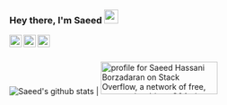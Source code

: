 ### Hey there, I'm Saeed <img src="https://media.giphy.com/media/hvRJCLFzcasrR4ia7z/giphy.gif" width="25px">
<a href="https://stackoverflow.com/users/9422637/saeed">
  <img align="left" alt="Saeed | Stackoverflow" width="22px" src="https://cdn2.iconfinder.com/data/icons/social-icons-color/512/stackoverflow-128.png" />
</a>
<a href="https://twitter.com/borzadaran">
  <img align="left" alt="Saeed | Twitter" width="22px" src="https://raw.githubusercontent.com/peterthehan/peterthehan/master/assets/twitter.svg" />
</a>
<a href="https://www.linkedin.com/in/realsaeedhassani/">
  <img align="left" alt="Saeed | LinkedIN" width="22px" src="https://raw.githubusercontent.com/peterthehan/peterthehan/master/assets/linkedin.svg" />
</a>
<br/>
<br/> 

![Saeed's github stats](https://github-readme-stats.vercel.app/api?username=realsaeedhassani&show_icons=true) | <a href="https://stackoverflow.com/users/9422637/saeed"><img src="https://stackoverflow.com/users/flair/9422637.png" width="208" height="58" alt="profile for Saeed Hassani Borzadaran on Stack Overflow, a network of free, community-driven Q&amp;A sites" title="profile for Saeed Hassani Borzadaran on Stack Exchange, a network of free, community-driven Q&amp;A sites" /></a>
